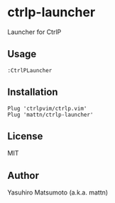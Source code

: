 # ctrlp-launcher

Launcher for CtrlP

## Usage

```
:CtrlPLauncher
```

## Installation

```
Plug 'ctrlpvim/ctrlp.vim'
Plug 'mattn/ctrlp-launcher'
```

## License

MIT

## Author

Yasuhiro Matsumoto (a.k.a. mattn)

